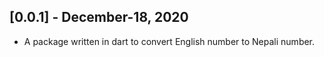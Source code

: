 ## [0.0.1] - December-18, 2020

* A package written in dart to convert English number to Nepali number.
